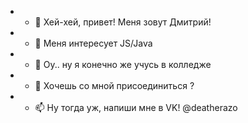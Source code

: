- - 👋 Хей-хей, привет! Меня зовут Дмитрий!
- - 👀 Меня интересует JS/Java 
- - 🌱 Оу.. ну я конечно же учусь в колледже
- - 💞️ Хочешь со мной присоединиться ?
- - 📫 Ну тогда уж, напиши мне в VK! @deatherazo
